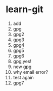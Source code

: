 # learn-git
1. add
2. gpg
3. gpg2
4. gpg3
5. gpg4
6. gpg5
7. gpg6
8. gpg,yes!
9. new gpg
10. why email error?
11. test again
12. gpg7